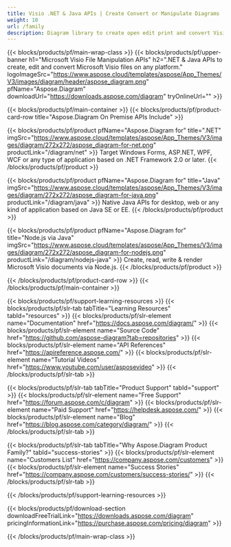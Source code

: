 ```yaml
---
title: Visio .NET & Java APIs | Create Convert or Manipulate Diagrams 
weight: 10
url: /family
description: Diagram library to create open edit print and convert Visio files in .NET Java and Mono applications without Microsoft Visio installed
---
```


{{< blocks/products/pf/main-wrap-class >}}
{{< blocks/products/pf/upper-banner h1="Microsoft Visio File Manipulation APIs" h2=".NET & Java APIs to create, edit and convert Microsoft Visio files on any platform." logoImageSrc="https://www.aspose.cloud/templates/aspose/App_Themes/V3/images/diagram/header/aspose_diagram.png" pfName="Aspose.Diagram" downloadUrl="https://downloads.aspose.com/diagram" tryOnlineUrl="" >}}

{{< blocks/products/pf/main-container >}}
{{< blocks/products/pf/product-card-row title="Aspose.Diagram On Premise APIs Include" >}}

{{< blocks/products/pf/product pfName="Aspose.Diagram for" title=".NET" imgSrc="https://www.aspose.cloud/templates/aspose/App_Themes/V3/images/diagram/272x272/aspose_diagram-for-net.png" productLink="/diagram/net" >}}
Target Windows Forms, ASP.NET, WPF, WCF or any type of application based on .NET Framework 2.0 or later.
{{< /blocks/products/pf/product >}}

{{< blocks/products/pf/product pfName="Aspose.Diagram for" title="Java" imgSrc="https://www.aspose.cloud/templates/aspose/App_Themes/V3/images/diagram/272x272/aspose_diagram-for-java.png" productLink="/diagram/java" >}}
Native Java APIs for desktop, web or any kind of application based on Java SE or EE.
{{< /blocks/products/pf/product >}}

{{< blocks/products/pf/product pfName="Aspose.Diagram for" title="Node.js via Java" imgSrc="https://www.aspose.cloud/templates/aspose/App_Themes/V3/images/diagram/272x272/aspose_diagram-for-nodejs.png" productLink="/diagram/nodejs-java" >}}
Create, read, write & render Microsoft Visio documents via Node.js.
{{< /blocks/products/pf/product >}}

{{< /blocks/products/pf/product-card-row >}}
{{< /blocks/products/pf/main-container >}}

{{< blocks/products/pf/support-learning-resources >}}
{{< blocks/products/pf/slr-tab tabTitle="Learning Resources" tabId="resources" >}}
{{< blocks/products/pf/slr-element name="Documentation" href="https://docs.aspose.com/diagram/" >}}
{{< blocks/products/pf/slr-element name="Source Code" href="https://github.com/aspose-diagram?tab=repositories" >}}
{{< blocks/products/pf/slr-element name="API References" href="https://apireference.aspose.com/" >}}
{{< blocks/products/pf/slr-element name="Tutorial Videos" href="https://www.youtube.com/user/asposevideo" >}}
{{< /blocks/products/pf/slr-tab >}}

{{< blocks/products/pf/slr-tab tabTitle="Product Support" tabId="support" >}}
{{< blocks/products/pf/slr-element name="Free Support" href="https://forum.aspose.com/c/diagram" >}}
{{< blocks/products/pf/slr-element name="Paid Support" href="https://helpdesk.aspose.com/" >}}
{{< blocks/products/pf/slr-element name="Blog" href="https://blog.aspose.com/category/diagram/" >}}
{{< /blocks/products/pf/slr-tab >}}

{{< blocks/products/pf/slr-tab tabTitle="Why Aspose.Diagram Product Family?" tabId="success-stories" >}}
{{< blocks/products/pf/slr-element name="Customers List" href="https://company.aspose.com/customers" >}}
{{< blocks/products/pf/slr-element name="Success Stories" href="https://company.aspose.com/customers/success-stories/" >}}
{{< /blocks/products/pf/slr-tab >}}

{{< /blocks/products/pf/support-learning-resources >}}

{{< blocks/products/pf/download-section downloadFreeTrialLink="https://downloads.aspose.com/diagram" pricingInformationLink="https://purchase.aspose.com/pricing/diagram" >}}

{{< /blocks/products/pf/main-wrap-class >}}
